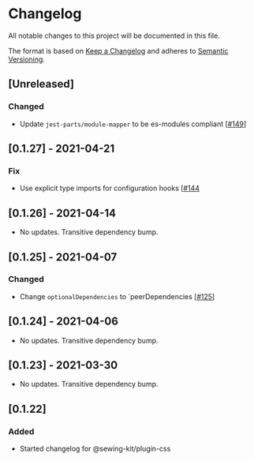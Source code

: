 # Changelog

All notable changes to this project will be documented in this file.

The format is based on [Keep a Changelog](http://keepachangelog.com/en/1.0.0/)
and adheres to [Semantic Versioning](http://semver.org/spec/v2.0.0.html).

## [Unreleased]

### Changed

- Update `jest-parts/module-mapper` to be es-modules compliant [[#149](https://github.com/Shopify/sewing-kit-next/pull/149)]

## [0.1.27] - 2021-04-21

### Fix

- Use explicit type imports for configuration hooks [[#144](https://github.com/Shopify/sewing-kit-next/pull/144/files)

## [0.1.26] - 2021-04-14

- No updates. Transitive dependency bump.

## [0.1.25] - 2021-04-07

### Changed

- Change `optionalDependencies` to `peerDependencies [[#125](https://github.com/Shopify/sewing-kit-next/pull/125/files)]

## [0.1.24] - 2021-04-06

- No updates. Transitive dependency bump.

## [0.1.23] - 2021-03-30

- No updates. Transitive dependency bump.

## [0.1.22]

### Added

- Started changelog for @sewing-kit/plugin-css
